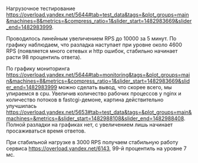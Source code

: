 Нагрузочное тестирование https://overload.yandex.net/5644#tab=test_data&tags=&plot_groups=main&machines=8&metrics=&compress_ratio=1&slider_start=1482983669&slider_end=1482983999.

Проводилось линейным увеличением RPS до 10000 за 5 минут. По графику наблюдаем, что разладка наступает при уровне около 4600 RPS (появляется много сетевых и http ошибок, стабильно начинает расти 98 процентиль ответа).

По графику мониторинга https://overload.yandex.net/5644#tab=monitoring&tags=&plot_groups=main&machines=8&metrics=&compress_ratio=1&slider_start=1482983669&slider_end=1482983999 можно сделать вывод, что скорее всего, мы упираемся в cpu. Увеличив количество рабочих процессов у nginx и количество потоков в fastcgi-демоне, картина действительно улучшилась https://overload.yandex.net/5653#tab=test_data&tags=&plot_groups=main&machines=&metrics=&slider_start=1482988108&slider_end=1482988408. Полной разладки на графиках нет, с увеличением лишь начинает просаживаться время ответов.

При стабильной нагрузке в 3000 RPS получаем стабильную работу сервиса https://overload.yandex.net/6143, 99-й процентиль на уровне 7 мс.
